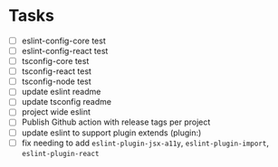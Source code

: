 # Tasks
- [ ] eslint-config-core test
- [ ] eslint-config-react test
- [ ] tsconfig-core test
- [ ] tsconfig-react test
- [ ] tsconfig-node test
- [ ] update eslint readme
- [ ] update tsconfig readme
- [ ] project wide eslint
- [ ] Publish Github action with release tags per project
- [ ] update eslint to support plugin extends (plugin:<etc>)
- [ ] fix needing to add `eslint-plugin-jsx-a11y`, `eslint-plugin-import`, `eslint-plugin-react`
